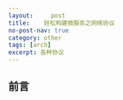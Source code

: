 ```yaml
---
layout:     post
title:    轻松构建微服务之网络协议
no-post-nav: true
category: other
tags: [arch]
excerpt: 各种协议
---
```


## 前言